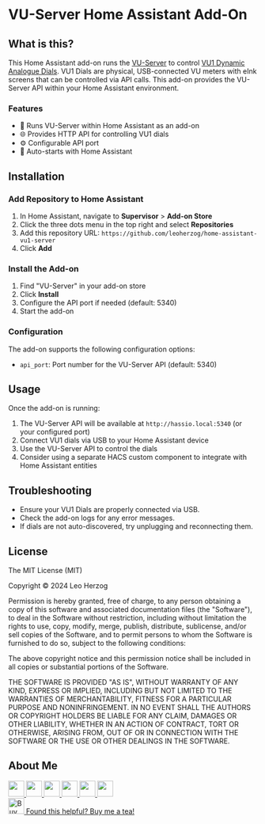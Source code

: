 # VU-Server Home Assistant Add-On

## What is this?

This Home Assistant add-on runs the [VU-Server](https://github.com/streacom/vu-server) to control [VU1 Dynamic Analogue Dials](https://vudials.com/). VU1 Dials are physical, USB-connected VU meters with eInk screens that can be controlled via API calls. This add-on provides the VU-Server API within your Home Assistant environment.

### Features

- 🔌 Runs VU-Server within Home Assistant as an add-on
- 🌐 Provides HTTP API for controlling VU1 dials
- ⚙️ Configurable API port
- 🔄 Auto-starts with Home Assistant

## Installation

### Add Repository to Home Assistant

1. In Home Assistant, navigate to **Supervisor** > **Add-on Store**
2. Click the three dots menu in the top right and select **Repositories**
3. Add this repository URL: `https://github.com/leoherzog/home-assistant-vu1-server`
4. Click **Add**

### Install the Add-on

1. Find "VU-Server" in your add-on store
2. Click **Install**
3. Configure the API port if needed (default: 5340)
4. Start the add-on

### Configuration

The add-on supports the following configuration options:

- `api_port`: Port number for the VU-Server API (default: 5340)

## Usage

Once the add-on is running:

1. The VU-Server API will be available at `http://hassio.local:5340` (or your configured port)
2. Connect VU1 dials via USB to your Home Assistant device
3. Use the VU-Server API to control the dials
4. Consider using a separate HACS custom component to integrate with Home Assistant entities

## Troubleshooting

- Ensure your VU1 Dials are properly connected via USB.
- Check the add-on logs for any error messages.
- If dials are not auto-discovered, try unplugging and reconnecting them.

## License

The MIT License (MIT)

Copyright © 2024 Leo Herzog

Permission is hereby granted, free of charge, to any person obtaining a copy of this software and associated documentation files (the "Software"), to deal in the Software without restriction, including without limitation the rights to use, copy, modify, merge, publish, distribute, sublicense, and/or sell copies of the Software, and to permit persons to whom the Software is furnished to do so, subject to the following conditions:

The above copyright notice and this permission notice shall be included in all copies or substantial portions of the Software.

THE SOFTWARE IS PROVIDED "AS IS", WITHOUT WARRANTY OF ANY KIND, EXPRESS OR IMPLIED, INCLUDING BUT NOT LIMITED TO THE WARRANTIES OF MERCHANTABILITY, FITNESS FOR A PARTICULAR PURPOSE AND NONINFRINGEMENT. IN NO EVENT SHALL THE AUTHORS OR COPYRIGHT HOLDERS BE LIABLE FOR ANY CLAIM, DAMAGES OR OTHER LIABILITY, WHETHER IN AN ACTION OF CONTRACT, TORT OR OTHERWISE, ARISING FROM, OUT OF OR IN CONNECTION WITH THE SOFTWARE OR THE USE OR OTHER DEALINGS IN THE SOFTWARE.

## About Me

<a href="https://herzog.tech/" target="_blank">
  <picture>
    <source media="(prefers-color-scheme: dark)" srcset="https://herzog.tech/signature/link-light.svg.png">
    <source media="(prefers-color-scheme: light)" srcset="https://herzog.tech/signature/link.svg.png">
    <img src="https://herzog.tech/signature/link.svg.png" width="32px">
  </picture>
</a>
<a href="https://mastodon.social/@herzog" target="_blank">
  <picture>
    <source media="(prefers-color-scheme: dark)" srcset="https://herzog.tech/signature/mastodon-light.svg.png">
    <source media="(prefers-color-scheme: light)" srcset="https://herzog.tech/signature/mastodon.svg.png">
    <img src="https://herzog.tech/signature/mastodon.svg.png" width="32px">
  </picture>
</a>
<a href="https://github.com/leoherzog" target="_blank">
  <picture>
    <source media="(prefers-color-scheme: dark)" srcset="https://herzog.tech/signature/github-light.svg.png">
    <source media="(prefers-color-scheme: light)" srcset="https://herzog.tech/signature/github.svg.png">
    <img src="https://herzog.tech/signature/github.svg.png" width="32px">
  </picture>
</a>
<a href="https://keybase.io/leoherzog" target="_blank">
  <picture>
    <source media="(prefers-color-scheme: dark)" srcset="https://herzog.tech/signature/keybase-light.svg.png">
    <source media="(prefers-color-scheme: light)" srcset="https://herzog.tech/signature/keybase.svg.png">
    <img src="https://herzog.tech/signature/keybase.svg.png" width="32px">
  </picture>
</a>
<a href="https://www.linkedin.com/in/leoherzog" target="_blank">
  <picture>
    <source media="(prefers-color-scheme: dark)" srcset="https://herzog.tech/signature/linkedin-light.svg.png">
    <source media="(prefers-color-scheme: light)" srcset="https://herzog.tech/signature/linkedin.svg.png">
    <img src="https://herzog.tech/signature/linkedin.svg.png" width="32px">
  </picture>
</a>
<a href="https://hope.edu/directory/people/herzog-leo/" target="_blank">
  <picture>
    <source media="(prefers-color-scheme: dark)" srcset="https://herzog.tech/signature/anchor-light.svg.png">
    <source media="(prefers-color-scheme: light)" srcset="https://herzog.tech/signature/anchor.svg.png">
    <img src="https://herzog.tech/signature/anchor.svg.png" width="32px">
  </picture>
</a>
<br />
<a href="https://herzog.tech/$" target="_blank">
  <picture>
    <source media="(prefers-color-scheme: dark)" srcset="https://herzog.tech/signature/mug-tea-saucer-solid-light.svg.png">
    <source media="(prefers-color-scheme: light)" srcset="https://herzog.tech/signature/mug-tea-saucer-solid.svg.png">
    <img src="https://herzog.tech/signature/mug-tea-saucer-solid.svg.png" alt="Buy Me A Tea" width="32px">
  </picture>
  Found this helpful? Buy me a tea!
</a>

